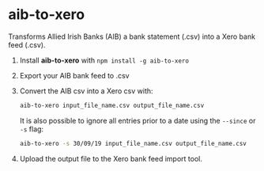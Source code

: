 # aib-to-xero

Transforms Allied Irish Banks (AIB) a bank statement (.csv) into a Xero bank feed (.csv).

1. Install **aib-to-xero** with `npm install -g aib-to-xero`

2. Export your AIB bank feed to .csv

3. Convert the AIB csv into a Xero csv with:

   ```sh
   aib-to-xero input_file_name.csv output_file_name.csv
   ```

   It is also possible to ignore all entries prior to a date using the `--since` or `-s` flag:

   ```sh
   aib-to-xero -s 30/09/19 input_file_name.csv output_file_name.csv
   ```

4. Upload the output file to the Xero bank feed import tool.
